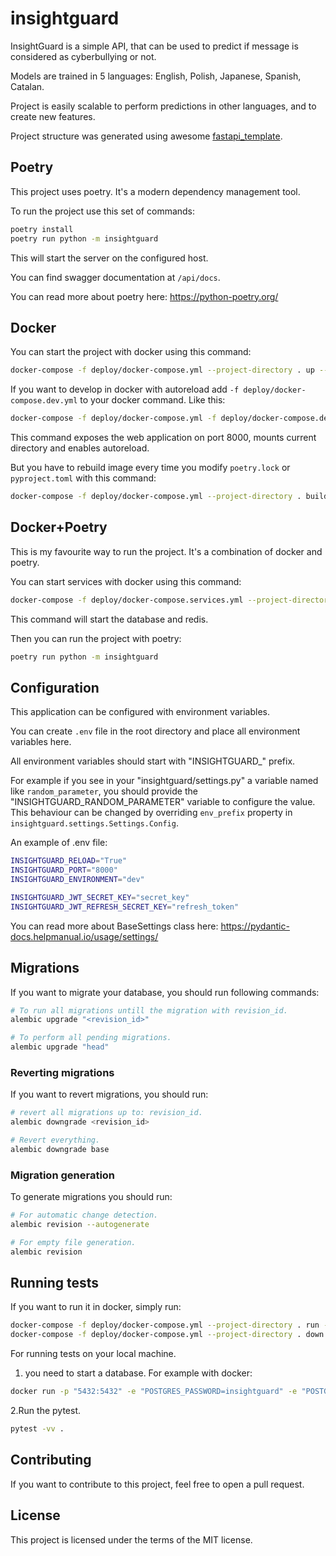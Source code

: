 # insightguard

InsightGuard is a simple API, that can be used to predict if message is considered as cyberbullying or not.

Models are trained in 5 languages: English, Polish, Japanese, Spanish, Catalan.

Project is easily scalable to perform predictions in other languages, and to create new features.

Project structure was generated using awesome [fastapi_template](https://github.com/s3rius/FastAPI-template/).

## Poetry

This project uses poetry. It's a modern dependency management
tool.

To run the project use this set of commands:

```bash
poetry install
poetry run python -m insightguard
```

This will start the server on the configured host.

You can find swagger documentation at `/api/docs`.

You can read more about poetry here: https://python-poetry.org/

## Docker

You can start the project with docker using this command:

```bash
docker-compose -f deploy/docker-compose.yml --project-directory . up --build
```

If you want to develop in docker with autoreload add `-f deploy/docker-compose.dev.yml` to your docker command.
Like this:

```bash
docker-compose -f deploy/docker-compose.yml -f deploy/docker-compose.dev.yml --project-directory . up
```

This command exposes the web application on port 8000, mounts current directory and enables autoreload.

But you have to rebuild image every time you modify `poetry.lock` or `pyproject.toml` with this command:

```bash
docker-compose -f deploy/docker-compose.yml --project-directory . build
```

## Docker+Poetry

This is my favourite way to run the project. It's a combination of docker and poetry.

You can start services with docker using this command:

```bash
docker-compose -f deploy/docker-compose.services.yml --project-directory . up -d
```

This command will start the database and redis.

Then you can run the project with poetry:

```bash
poetry run python -m insightguard
```

## Configuration

This application can be configured with environment variables.

You can create `.env` file in the root directory and place all
environment variables here.

All environment variables should start with "INSIGHTGUARD_" prefix.

For example if you see in your "insightguard/settings.py" a variable named like
`random_parameter`, you should provide the "INSIGHTGUARD_RANDOM_PARAMETER"
variable to configure the value. This behaviour can be changed by overriding `env_prefix` property
in `insightguard.settings.Settings.Config`.

An example of .env file:
```bash
INSIGHTGUARD_RELOAD="True"
INSIGHTGUARD_PORT="8000"
INSIGHTGUARD_ENVIRONMENT="dev"

INSIGHTGUARD_JWT_SECRET_KEY="secret_key"
INSIGHTGUARD_JWT_REFRESH_SECRET_KEY="refresh_token"
```

You can read more about BaseSettings class here: https://pydantic-docs.helpmanual.io/usage/settings/

## Migrations

If you want to migrate your database, you should run following commands:
```bash
# To run all migrations untill the migration with revision_id.
alembic upgrade "<revision_id>"

# To perform all pending migrations.
alembic upgrade "head"
```

### Reverting migrations

If you want to revert migrations, you should run:
```bash
# revert all migrations up to: revision_id.
alembic downgrade <revision_id>

# Revert everything.
alembic downgrade base
```

### Migration generation

To generate migrations you should run:
```bash
# For automatic change detection.
alembic revision --autogenerate

# For empty file generation.
alembic revision
```


## Running tests

If you want to run it in docker, simply run:

```bash
docker-compose -f deploy/docker-compose.yml --project-directory . run --rm api pytest -vv .
docker-compose -f deploy/docker-compose.yml --project-directory . down
```

For running tests on your local machine.
1. you need to start a database. For example with docker:
```bash
docker run -p "5432:5432" -e "POSTGRES_PASSWORD=insightguard" -e "POSTGRES_USER=insightguard" -e "POSTGRES_DB=insightguard" postgres:13.8-bullseye
```

2.Run the pytest.
```bash
pytest -vv .
```

## Contributing

If you want to contribute to this project, feel free to open a pull request.

## License

This project is licensed under the terms of the MIT license.
